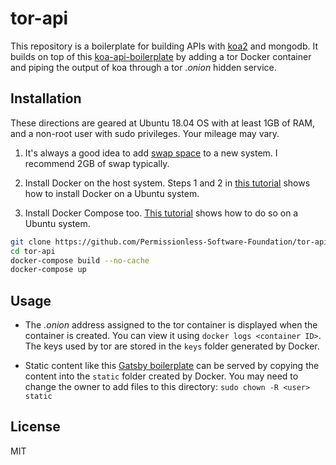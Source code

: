 # tor-api

This repository is a boilerplate for building APIs with
[koa2](https://github.com/koajs/koa) and mongodb.
It builds on top of this [koa-api-boilerplate](https://github.com/christroutner/koa-api-boilerplate)
by adding a tor Docker container and piping the output of koa through a tor _.onion_
hidden service.


## Installation
These directions are geared at Ubuntu 18.04 OS with at least 1GB of RAM,
and a non-root user with sudo privileges. Your mileage may vary.

1. It's always a good idea to add
[swap space](https://www.digitalocean.com/community/tutorials/how-to-add-swap-space-on-ubuntu-16-04)
to a new system. I recommend 2GB of swap typically.

2. Install Docker on the host system. Steps 1 and 2 in
[this tutorial](https://www.digitalocean.com/community/tutorials/how-to-install-and-use-docker-on-ubuntu-16-04)
shows how to install Docker on a Ubuntu system.

3. Install Docker Compose too. [This tutorial](https://www.digitalocean.com/community/tutorials/how-to-install-docker-compose-on-ubuntu-16-04)
shows how to do so on a Ubuntu system.

```bash
git clone https://github.com/Permissionless-Software-Foundation/tor-api
cd tor-api
docker-compose build --no-cache
docker-compose up
```

## Usage
- The _.onion_ address assigned to the tor container is displayed when the container
is created. You can view it using `docker logs <container ID>`. The keys used
by tor are stored in the `keys` folder generated by Docker.

- Static content like this [Gatsby boilerplate](https://github.com/christroutner/gatsby-login)
can be served by copying the content into the `static` folder created by Docker.
You may need to change the owner to add files to this directory:
`sudo chown -R <user> static`

## License
MIT
